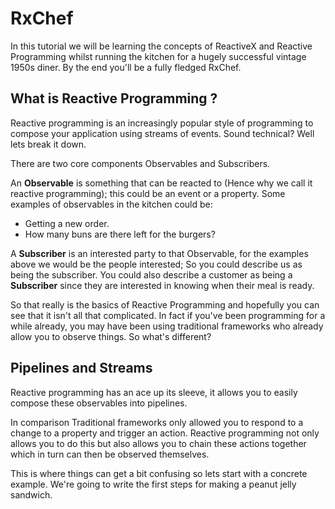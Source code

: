 # RxChef

In this tutorial we will be learning the concepts of ReactiveX and Reactive Programming whilst running the kitchen for a hugely successful vintage 1950s diner. By the end you'll be a fully fledged RxChef.

## What is Reactive Programming ?

Reactive programming is an increasingly popular style of programming to compose your application
using streams of events. Sound technical? Well lets break it down.

There are two core components Observables and Subscribers.

An __Observable__ is something that can be reacted to (Hence why we call it reactive programming); this could be an event or a property. Some examples of observables in the kitchen could be:

- Getting a new order.
- How many buns are there left for the burgers?

A __Subscriber__ is an interested party to that Observable, for the examples above we would be the people interested; So you could describe us as being the subscriber. You could also describe a customer as being a __Subscriber__ since they are interested in knowing when their meal is ready.

So that really is the basics of Reactive Programming and hopefully you can see that it isn't all that complicated. In fact if you've been programming for a while already, you may have been using traditional frameworks who already allow you to observe things. So what's different?

## Pipelines and Streams

Reactive programming has an ace up its sleeve, it allows you to easily compose these observables into pipelines.

In comparison Traditional frameworks only allowed you to respond to a change to a property and trigger an action. Reactive programming not only allows you to do this but also allows you to chain these actions together which in turn can then be observed themselves.

This is where things can get a bit confusing so lets start with a concrete example. We're going to write the first steps for making a peanut jelly sandwich.
